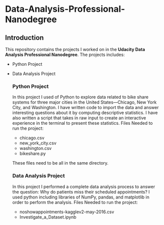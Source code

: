 # Data-Analysis-Professional-Nanodegree
## Introduction
This repository contains the projects I worked on in the **Udacity Data Analysis Professional Nanodegree**. The projects includes:
- Python Project
- Data Analysis Project
  
  ### Python Project
  In this project I used of Python to explore data related to bike share systems for three major cities in the United States—Chicago, New York City, and Washington. I have written code to import the data and answer interesting questions about it by computing descriptive statistics. I have also written a script that takes in raw input to create an interactive experience in the terminal to present these statistics.
  Files Needed to run the project:
  - chicago.csv
  - new_york_city.csv
  - washington.csv
  - bikeshare.py

  These files need to be all in the same directory.
  
  ### Data Analysis Project
  In this project I performed a complete data analysis process to answer the question: Why do patients miss their scheduled appointments? I used python including libraries of NumPy, pandas, and matplotlib in order to perform the analysis.
Files Needed to run the project:
  - noshowappointments-kagglev2-may-2016.csv
  - Investigate_a_Dataset.ipynb
